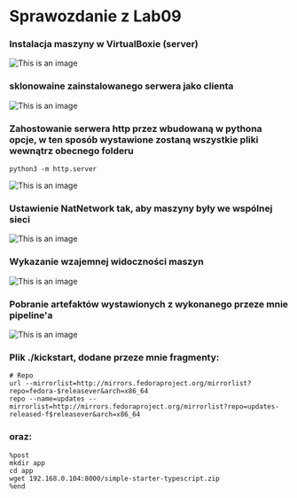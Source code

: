 # Sprawozdanie z Lab09
### Instalacja maszyny w VirtualBoxie (server)
![This is an image](ssy/fedora-server-installation.png)

### sklonowaine zainstalowanego serwera jako clienta
![This is an image](ssy/fedora-client-clone.png)

### Zahostowanie serwera http przez wbudowaną w pythona opcje, w ten sposób wystawione zostaną wszystkie pliki wewnątrz obecnego folderu
```
python3 -m http.server
```
![This is an image](ssy/server-host-files.png)

### Ustawienie NatNetwork tak, aby maszyny były we wspólnej sieci
![This is an image](ssy/natnetwork-virtualbox.png)

### Wykazanie wzajemnej widoczności maszyn
![This is an image](ssy/nat-network-created.png)

### Pobranie artefaktów wystawionych z wykonanego przeze mnie pipeline'a
![This is an image](ssy/wget-artefakty.png)

### Plik ./kickstart, dodane przeze mnie fragmenty:
```
# Repo
url --mirrorlist=http://mirrors.fedoraproject.org/mirrorlist?repo=fedora-$releasever&arch=x86_64
repo --name=updates --mirrorlist=http://mirrors.fedoraproject.org/mirrorlist?repo=updates-released-f$releasever&arch=x86_64
```
### oraz:
```
%post
mkdir app
cd app
wget 192.168.0.104:8000/simple-starter-typescript.zip
%end
```